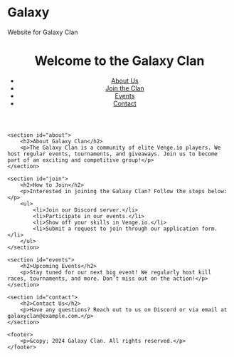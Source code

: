 # Galaxy
Website for Galaxy Clan
<!DOCTYPE html>
<html lang="en">
<head>
    <meta charset="UTF-8">
    <meta name="viewport" content="width=device-width, initial-scale=1.0">
    <title>Galaxy Clan</title>
    <link rel="stylesheet" href="styles.css">
</head>
<body>
    <header>
        <h1>Welcome to the Galaxy Clan</h1>
        <nav>
            <ul>
                <li><a href="#about">About Us</a></li>
                <li><a href="#join">Join the Clan</a></li>
                <li><a href="#events">Events</a></li>
                <li><a href="#contact">Contact</a></li>
            </ul>
        </nav>
    </header>

    <section id="about">
        <h2>About Galaxy Clan</h2>
        <p>The Galaxy Clan is a community of elite Venge.io players. We host regular events, tournaments, and giveaways. Join us to become part of an exciting and competitive group!</p>
    </section>

    <section id="join">
        <h2>How to Join</h2>
        <p>Interested in joining the Galaxy Clan? Follow the steps below:</p>
        <ul>
            <li>Join our Discord server.</li>
            <li>Participate in our events.</li>
            <li>Show off your skills in Venge.io.</li>
            <li>Submit a request to join through our application form.</li>
        </ul>
    </section>

    <section id="events">
        <h2>Upcoming Events</h2>
        <p>Stay tuned for our next big event! We regularly host kill races, tournaments, and more. Don’t miss out on the action!</p>
    </section>

    <section id="contact">
        <h2>Contact Us</h2>
        <p>Have any questions? Reach out to us on Discord or via email at galaxyclan@example.com.</p>
    </section>

    <footer>
        <p>&copy; 2024 Galaxy Clan. All rights reserved.</p>
    </footer>
</body>
</html>
